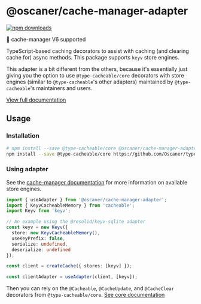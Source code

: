 # @oscaner/cache-manager-adapter

[![npm downloads](https://img.shields.io/npm/dm/@oscaner/cache-manager-adapter)](https://www.npmjs.com/package/@oscaner/cache-manager-adapter)

🎉 cache-manager V6 supported

TypeScript-based caching decorators to assist with caching (and clearing cache for) async methods. This package supports `keyv` store engines.

This adapter is a bit different from the others, because it's essentially just giving you the option to use `@type-cacheable/core` decorators with store engines (similar to `@type-cacheable`'s other adapters)
maintained by `@type-cacheable`'s maintainers and users.

[View full documentation](https://github.com/joshuaslate/type-cacheable)

## Usage

### Installation

```bash
# npm install --save @type-cacheable/core @oscaner/cache-manager-adapter
npm install --save @type-cacheable/core https://github.com/Oscaner/type-cacheable-cache-manager-adapter.git#main
```

### Using adapter

See the [cache-manager documentation](https://github.com/jaredwray/cacheable/tree/main/packages/cache-manager) for more information on available store engines.

```ts
import { useAdapter } from '@oscaner/cache-manager-adapter';
import { KeyvCacheableMemory } from 'cacheable';
import Keyv from 'keyv';

// An example using the @resolid/keyv-sqlite adapter
const keyv = new Keyv({
  store: new KeyvCacheableMemory(),
  useKeyPrefix: false,
  serialize: undefined,
  deserialize: undefined
});

const client = createCache({ stores: [keyv] });

const clientAdapter = useAdapter(client, [keyv]);
```

Then you can rely on the `@Cacheable`, `@CacheUpdate`, and `@CacheClear` decorators from `@type-cacheable/core`. [See core documentation](https://github.com/joshuaslate/type-cacheable/tree/main/packages/core)
